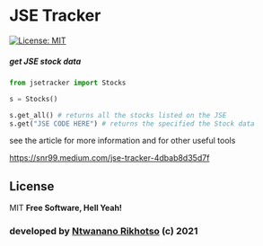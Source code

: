 # JSE Tracker

[![License: MIT](https://img.shields.io/badge/License-MIT-yellow.svg)](https://opensource.org/licenses/MIT)



##### get JSE stock data

###

###

```python
from jsetracker import Stocks

s = Stocks()

s.get_all() # returns all the stocks listed on the JSE
s.get("JSE CODE HERE") # returns the specified the Stock data
```

see the article for more information and for other useful tools

https://snr99.medium.com/jse-tracker-4dbab8d35d7f

## License

MIT
**Free Software, Hell Yeah!**

### developed by [Ntwanano Rikhotso](http://ntwanano.me) (c) 2021
